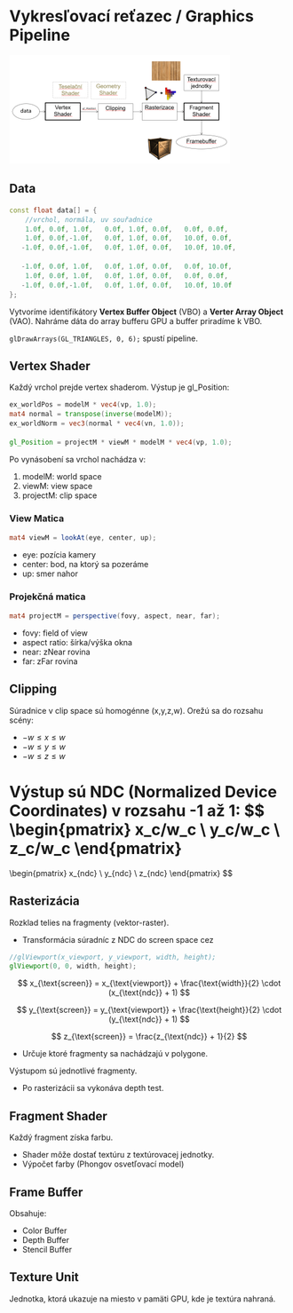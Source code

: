 # Vykresľovací reťazec / Graphics Pipeline

![pipeline](assets/graphics-pipeline.png)

## Data

```cpp
const float data[] = {
    //vrchol, normála, uv souřadnice
    1.0f, 0.0f, 1.0f,   0.0f, 1.0f, 0.0f,   0.0f, 0.0f,
    1.0f, 0.0f,-1.0f,   0.0f, 1.0f, 0.0f,   10.0f, 0.0f,
   -1.0f, 0.0f,-1.0f,   0.0f, 1.0f, 0.0f,   10.0f, 10.0f,
 
   -1.0f, 0.0f, 1.0f,   0.0f, 1.0f, 0.0f,   0.0f, 10.0f,
    1.0f, 0.0f, 1.0f,   0.0f, 1.0f, 0.0f,   0.0f, 0.0f,
   -1.0f, 0.0f,-1.0f,   0.0f, 1.0f, 0.0f,   10.0f, 10.0f
};
```
Vytvoríme identifikátory **Vertex Buffer Object** (VBO) a **Verter Array Object** (VAO). Nahráme dáta do array bufferu GPU a buffer priradíme k VBO. 

`glDrawArrays(GL_TRIANGLES, 0, 6);` spustí pipeline.

## Vertex Shader
Každý vrchol prejde vertex shaderom. Výstup je gl_Position:
```glsl
ex_worldPos = modelM * vec4(vp, 1.0);
mat4 normal = transpose(inverse(modelM));
ex_worldNorm = vec3(normal * vec4(vn, 1.0));

gl_Position = projectM * viewM * modelM * vec4(vp, 1.0);
```
Po vynásobení sa vrchol nachádza v:
1. modelM: world space
2. viewM: view space
3. projectM: clip space

### View Matica
```glsl
mat4 viewM = lookAt(eye, center, up);
```
- eye: pozícia kamery
- center: bod, na ktorý sa pozeráme
- up: smer nahor

### Projekčná matica
```glsl
mat4 projectM = perspective(fovy, aspect, near, far);
```
- fovy: field of view
- aspect ratio: šírka/výška okna
- near: zNear rovina
- far: zFar rovina

## Clipping
Súradnice v clip space sú homogénne (x,y,z,w). Orežú sa do rozsahu scény:
- $-w \leq x \leq w$
- $-w \leq y \leq w$
- $-w \leq z \leq w$

Výstup sú NDC (Normalized Device Coordinates) v rozsahu -1 až 1:
$$
\begin{pmatrix}
x_c/w_c \\
y_c/w_c \\
z_c/w_c
\end{pmatrix}
 = 
\begin{pmatrix}
x_{ndc} \\
y_{ndc} \\
z_{ndc}
\end{pmatrix}
$$

## Rasterizácia
Rozklad telies na fragmenty (vektor-raster). 

- Transformácia súradníc z NDC do screen space cez 
```glsl
//glViewport(x_viewport, y_viewport, width, height);
glViewport(0, 0, width, height);
```
$$
x_{\text{screen}} = x_{\text{viewport}} + \frac{\text{width}}{2} \cdot (x_{\text{ndc}} + 1)
$$

$$
y_{\text{screen}} = y_{\text{viewport}} + \frac{\text{height}}{2} \cdot (y_{\text{ndc}} + 1)
$$

$$
z_{\text{screen}} = \frac{z_{\text{ndc}} + 1}{2}
$$

- Určuje ktoré fragmenty sa nachádzajú v polygone.

Výstupom sú jednotlivé fragmenty.

- Po rasterizácii sa vykonáva depth test.

## Fragment Shader
Každý fragment získa farbu.
- Shader môže dostať textúru z textúrovacej jednotky.
- Výpočet farby (Phongov osvetľovací model)

## Frame Buffer
Obsahuje:
- Color Buffer
- Depth Buffer
- Stencil Buffer

## Texture Unit
Jednotka, ktorá ukazuje na miesto v pamäti GPU, kde je textúra nahraná.